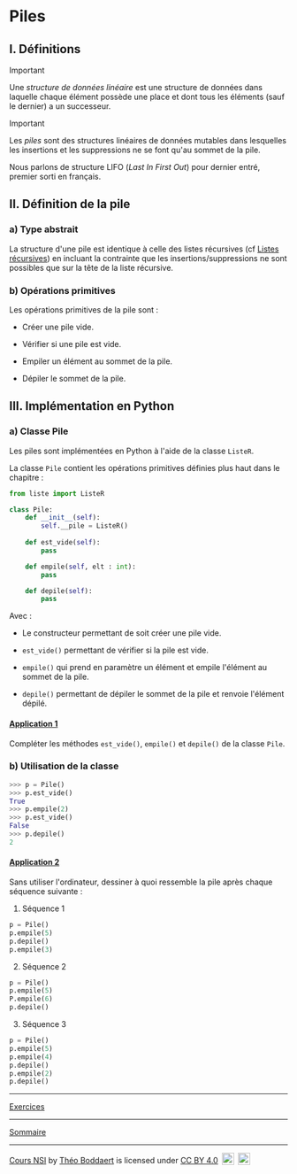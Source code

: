 # Piles

## I. Définitions

> [!IMPORTANT]
> Une *structure de données linéaire* est une structure de données dans laquelle chaque élément possède une place et dont tous les éléments (sauf le dernier) a un successeur.

> [!IMPORTANT]
> Les *piles* sont des structures linéaires de données mutables dans lesquelles les insertions et les suppressions ne se font qu'au sommet de la pile.

Nous parlons de structure LIFO (*Last In First Out*) pour dernier entré, premier sorti en français.

## II. Définition de la pile

### a) Type abstrait

La structure d'une pile est identique à celle des listes récursives (cf [Listes récursives](./Listes_recursives.md)) en incluant la contrainte que les insertions/suppressions ne sont possibles que sur la tête de la liste récursive.

### b) Opérations primitives

Les opérations primitives de la pile sont :

- Créer une pile vide.

- Vérifier si une pile est vide.

- Empiler un élément au sommet de la pile.

- Dépiler le sommet de la pile.

## III. Implémentation en Python

### a) Classe Pile

Les piles sont implémentées en Python à l'aide de la classe `ListeR`.

La classe `Pile` contient les opérations primitives définies plus haut dans le chapitre :

```python
from liste import ListeR

class Pile:
    def __init__(self):
        self.__pile = ListeR()
    
    def est_vide(self):
        pass

    def empile(self, elt : int):
        pass

    def depile(self):
        pass
```

Avec :

- Le constructeur permettant de soit créer une pile vide.

- `est_vide()` permettant de vérifier si la pile est vide.

- `empile()` qui prend en paramètre un élément et empile l'élément au sommet de la pile.

- `depile()` permettant de dépiler le sommet de la pile et renvoie l'élément dépilé.

#### <ins>Application 1</ins>

Compléter les méthodes `est_vide()`, `empile()` et `depile()` de la classe `Pile`.

### b) Utilisation de la classe 

```python
>>> p = Pile()
>>> p.est_vide()
True
>>> p.empile(2)
>>> p.est_vide()
False
>>> p.depile()
2
```

#### <ins>Application 2</ins>

Sans utiliser l'ordinateur, dessiner à quoi ressemble la pile après chaque séquence suivante :

1. Séquence 1
```python
p = Pile()
p.empile(5)
p.depile()
p.empile(3)
```

2. Séquence 2
```python
p = Pile()
p.empile(5)
P.empile(6)
p.depile()
```

3. Séquence 3
```python
p = Pile()
p.empile(5)
p.empile(4)
p.depile()
p.empile(2)
p.depile()
```

_________

[Exercices](./Exercices/Exercices_piles.md)

_______________

[Sommaire](./../../README.md)

___________

<p xmlns:cc="http://creativecommons.org/ns#" xmlns:dct="http://purl.org/dc/terms/"><a property="dct:title" rel="cc:attributionURL" href="https://github.com/boddaert/nsi">Cours NSI</a> by <a rel="cc:attributionURL dct:creator" property="cc:attributionName" href="https://github.com/boddaert">Théo Boddaert</a> is licensed under <a href="https://creativecommons.org/licenses/by/4.0/?ref=chooser-v1" target="_blank" rel="license noopener noreferrer" style="display:inline-block;">CC BY 4.0</a>  <img style="height:22px!important;margin-left:3px;vertical-align:text-bottom;" src="https://mirrors.creativecommons.org/presskit/icons/cc.svg?ref=chooser-v1" alt="">  <img style="height:22px!important;margin-left:3px;vertical-align:text-bottom;" src="https://mirrors.creativecommons.org/presskit/icons/by.svg?ref=chooser-v1" alt=""></p> 